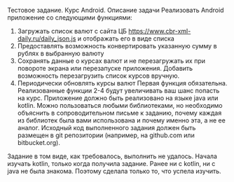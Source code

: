 Тестовое задание. Курс Android. 
Описание задачи 
Реализовать Android приложение со следующими функциями:
1. Загружать список валют с сайта ЦБ https://www.cbr-xml-daily.ru/daily_json.js и отображать 
его в виде списка
2. Предоставлять возможность конвертировать указанную сумму в рублях в выбранную 
валюту
3. Сохранять данные о курсах валют и не перезагружать их при повороте экрана или 
перезапуске приложения. Добавить возможность перезагрузить список курсов вручную.
4. Периодически обновлять курсы валют
Первая функция обязательна. Реализованные функции 2-4 будут увеличивать ваш шанс попасть на 
курс.
Приложение должно быть реализовано на языке java или kotlin. Можно пользоваться любыми 
библиотеками, но необходимо объяснить в сопроводительном письме к заданию, почему каждая 
из библиотек была вами использована и почему именно эта, а не ее аналог.
Исходный код выполненного задания должен быть размещен в git репозитории 
(например, на github.com или bitbucket.org).

Задание в том виде, как требовалось, выполнить не удалось. 
Начала изучать kotlin, только когда получила задание. Ранее ни с kotlin, ни с java не была знакома.
Поэтому сделала только то, что успела изучить.
